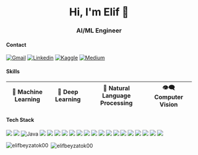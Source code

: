 <h1 align="center">Hi, I'm Elif 👋</h1>
<h3 align="center">AI/ML Engineer</h3>

#### Contact
[![Gmail](https://img.shields.io/badge/Gmail-D14836?style=for-the-badge&logo=gmail&logoColor=white)](mailto:elifbeyzatok@gmail.com)
[![Linkedin](https://img.shields.io/badge/LinkedIn-0077B5?style=for-the-badge&logo=linkedin&logoColor=white)](https://www.linkedin.com/in/elif-beyza-tok-0382bb239/)
[![Kaggle](https://img.shields.io/badge/Kaggle-20BEFF?style=for-the-badge&logo=Kaggle&logoColor=white)](https://kaggle.com/elifbeyzatok)
[![Medium](https://img.shields.io/badge/Medium-12100E?style=for-the-badge&logo=medium&logoColor=white)](https://medium.com/@elifbeyzatok)

#### Skills

| 🤖 Machine Learning | 🧠 Deep Learning | 📜 Natural Language Processing | 👁️‍🗨️ Computer Vision |
|---|---|---|---|

#### Tech Stack

![](https://img.shields.io/badge/C-00599C?style=for-the-badge&logo=c&logoColor=white)
![](https://img.shields.io/badge/C%2B%2B-00599C?style=for-the-badge&logo=c%2B%2B&logoColor=white)
![Java](https://img.shields.io/badge/java-%23ED8B00.svg?style=for-the-badge&logo=openjdk&logoColor=white)
![](https://img.shields.io/badge/JavaScript-323330?style=for-the-badge&logo=javascript&logoColor=F7DF1E)
![](https://img.shields.io/badge/PHP-777BB4?style=for-the-badge&logo=php&logoColor=white)
![](https://img.shields.io/badge/Python-FFD43B?style=for-the-badge&logo=python&logoColor=blue)
![](https://img.shields.io/badge/TensorFlow-FF6F00?style=for-the-badge&logo=TensorFlow&logoColor=white) 
![](https://img.shields.io/badge/PyTorch-EE4C2C?style=for-the-badge&logo=pytorch&logoColor=white) 
![](https://img.shields.io/badge/scikit_learn-F7931E?style=for-the-badge&logo=scikit-learn&logoColor=white) 
![](https://img.shields.io/badge/MongoDB-4EA94B?style=for-the-badge&logo=mongodb&logoColor=white) 
![](https://img.shields.io/badge/MySQL-005C84?style=for-the-badge&logo=mysql&logoColor=white) 
![](https://img.shields.io/badge/Pandas-2C2D72?style=for-the-badge&logo=pandas&logoColor=white) 
![](https://img.shields.io/badge/Numpy-777BB4?style=for-the-badge&logo=numpy&logoColor=white) 
![](https://img.shields.io/badge/Jupyter-F37626.svg?&style=for-the-badge&logo=Jupyter&logoColor=white)
![](https://img.shields.io/badge/Colab-F9AB00?style=for-the-badge&logo=googlecolab&color=525252)
![](https://img.shields.io/badge/VSCode-0078D4?style=for-the-badge&logo=visual%20studio%20code&logoColor=white)
![](https://img.shields.io/badge/Linux-FCC624?style=for-the-badge&logo=linux&logoColor=black)
![](https://img.shields.io/badge/Markdown-000000?style=for-the-badge&logo=markdown&logoColor=white)
![](https://img.shields.io/badge/Notion-000000?style=for-the-badge&logo=notion&logoColor=white)
![](https://img.shields.io/badge/Trello-0052CC?style=for-the-badge&logo=trello&logoColor=white)

<p><img align="left" src="https://github-readme-stats.vercel.app/api/top-langs?username=elifbeyzatok00&show_icons=true&locale=en&layout=compact" alt="elifbeyzatok00" /></p>

<p>&nbsp;<img align="center" src="https://github-readme-stats.vercel.app/api?username=elifbeyzatok00&show_icons=true&locale=en" alt="elifbeyzatok00" /></p>
  
<!--
- 👩🏻‍💻 Becoming specialized in Artificial Intelligence, Data Science, Machine Learning, and Deep Learning. Proficiently using languages like Python, Java, technologies like PyTorch, AWS, and tools like Git. Focusing on Natural Language Processing and Image Processing. Eager to utilize knowledge and passion in innovative projects pushing the boundaries of AI technology and enhance skills.
- 📫 How to reach me **elifbeyzatok@gmail.com**
- 🌱 I’m currently developing myself on **Data Science & AI Technologies**
- ⚡ Fun fact **I am in love with coding**
-->
